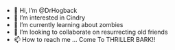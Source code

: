 - 👋 Hi, I’m @DrHogback
- 👀 I’m interested in Cindry
- 🌱 I’m currently learning about zombies
- 💞️ I’m looking to collaborate on resurrecting old friends
- 📫 How to reach me ... Come To THRILLER BARK!!

<!---
DrHogback/DrHogback is a ✨ special ✨ repository because its `README.md` (this file) appears on your GitHub profile.
You can click the Preview link to take a look at your changes.
--->
